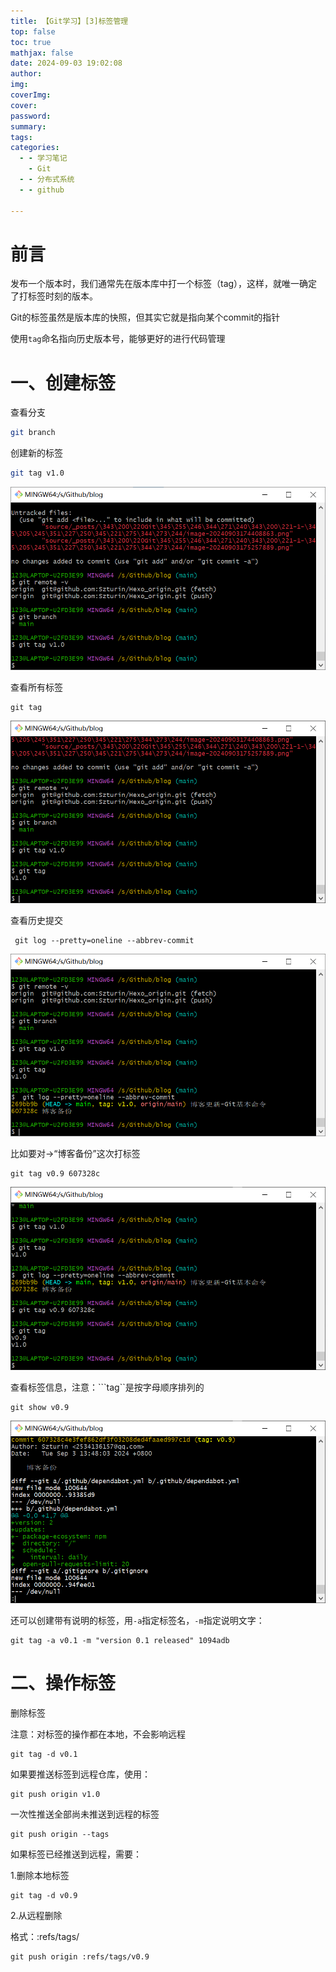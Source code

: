 ```yaml
---
title: 【Git学习】[3]标签管理
top: false
toc: true
mathjax: false
date: 2024-09-03 19:02:08
author:
img:
coverImg:
cover:
password:
summary:
tags:
categories:
  - - 学习笔记
    - Git
  - - 分布式系统
  - - github

---
```


# 前言

发布一个版本时，我们通常先在版本库中打一个标签（tag），这样，就唯一确定了打标签时刻的版本。

Git的标签虽然是版本库的快照，但其实它就是指向某个commit的指针

使用``tag``命名指向历史版本号，能够更好的进行代码管理

# 一、创建标签

查看分支

```bash
git branch
```

创建新的标签

```bash
git tag v1.0
```

![image-20240903190927707](【Git学习】-3-标签管理/image-20240903190927707.png)

查看所有标签

```
git tag
```

![image-20240903191014025](【Git学习】-3-标签管理/image-20240903191014025.png)

查看历史提交

```
 git log --pretty=oneline --abbrev-commit
```

![image-20240903191100832](【Git学习】-3-标签管理/image-20240903191100832.png)

比如要对->“博客备份”这次打标签

```
git tag v0.9 607328c
```

![image-20240903191236366](【Git学习】-3-标签管理/image-20240903191236366.png)

查看标签信息，注意：```tag``是按字母顺序排列的

```
git show v0.9
```

![image-20240903191323368](【Git学习】-3-标签管理/image-20240903191323368.png)

还可以创建带有说明的标签，用`-a`指定标签名，`-m`指定说明文字：

```plain
git tag -a v0.1 -m "version 0.1 released" 1094adb
```

# 二、操作标签

删除标签

注意：对标签的操作都在本地，不会影响远程

```
git tag -d v0.1
```

如果要推送标签到远程仓库，使用：

```
git push origin v1.0
```

一次性推送全部尚未推送到远程的标签

```
git push origin --tags
```

如果标签已经推送到远程，需要：

1.删除本地标签

```
git tag -d v0.9
```

2.从远程删除

格式：:refs/tags/<tagname>

```
git push origin :refs/tags/v0.9
```

